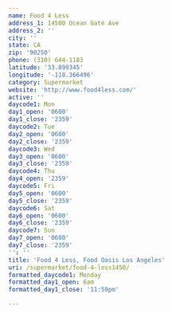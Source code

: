 ```yaml
---
name: Food 4 Less
address_1: 14500 Ocean Gate Ave
address_2: ''
city: ''
state: CA
zip: '90250'
phone: (310) 644-1183
latitude: '33.899345'
longitude: '-118.366496'
category: Supermarket
website: 'http://www.food4less.com/'
active: ''
daycode1: Mon
day1_open: '0600'
day1_close: '2359'
daycode2: Tue
day2_open: '0600'
day2_close: '2359'
daycode3: Wed
day3_open: '0600'
day3_close: '2359'
daycode4: Thu
day4_open: '2359'
daycode5: Fri
day5_open: '0600'
day5_close: '2359'
daycode6: Sat
day6_open: '0600'
day6_close: '2359'
daycode7: Sun
day7_open: '0600'
day7_close: '2359'
'': ''
title: 'Food 4 Less, Food Oasis Los Angeles'
uri: /supermarket/food-4-less1450/
formatted_daycode1: Monday
formatted_day1_open: 6am
formatted_day1_close: '11:59pm'

---
```

